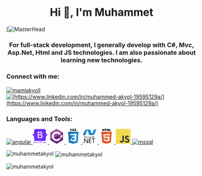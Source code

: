 
<h1 align="center">Hi 👋, I'm Muhammet</h1>

 [![MasterHead](https://dianapps.com/blog/wp-content/uploads/2023/05/Untitled-design-75.png)
 
<h3 align="center">For full-stack development, I generally develop with C#, Mvc, Asp.Net, Html and JS technologies.
I am also passionate about learning new technologies.

</h3>

<h3 align="left">Connect with me:</h3>
<p align="left">
<a href="https://instagram.com/mamiakyoll" target="blank"><img align="center" src="https://raw.githubusercontent.com/rahuldkjain/github-profile-readme-generator/master/src/images/icons/Social/instagram.svg" alt="mamiakyoll" height="30" width="40" /></a>
 <a href="https://linkedin.com/in/https://www.linkedin.com/in/muhammed-akyol-19595129a/" target="blank"><img align="center" src="https://raw.githubusercontent.com/rahuldkjain/github-profile-readme-generator/master/src/images/icons/Social/linked-in-alt.svg" alt="[https://www.linkedin.com/in/muhammed-akyol-19595129a/](https://www.linkedin.com/in/muhammed-akyol-19595129a/)" height="30" width="40" /></a>
</p>

<h3 align="left">Languages and Tools:</h3>
<p align="left"> <a href="https://angular.io" target="_blank" rel="noreferrer"> <img src="https://angular.io/assets/images/logos/angular/angular.svg" alt="angular" width="40" height="40"/> </a> <a href="https://getbootstrap.com" target="_blank" rel="noreferrer"> <img src="https://raw.githubusercontent.com/devicons/devicon/master/icons/bootstrap/bootstrap-plain-wordmark.svg" alt="bootstrap" width="40" height="40"/> </a> <a href="https://www.w3schools.com/cs/" target="_blank" rel="noreferrer"> <img src="https://raw.githubusercontent.com/devicons/devicon/master/icons/csharp/csharp-original.svg" alt="csharp" width="40" height="40"/> </a> <a href="https://www.w3schools.com/css/" target="_blank" rel="noreferrer"> <img src="https://raw.githubusercontent.com/devicons/devicon/master/icons/css3/css3-original-wordmark.svg" alt="css3" width="40" height="40"/> </a> <a href="https://dotnet.microsoft.com/" target="_blank" rel="noreferrer"> <img src="https://raw.githubusercontent.com/devicons/devicon/master/icons/dot-net/dot-net-original-wordmark.svg" alt="dotnet" width="40" height="40"/> </a> <a href="https://www.w3.org/html/" target="_blank" rel="noreferrer"> <img src="https://raw.githubusercontent.com/devicons/devicon/master/icons/html5/html5-original-wordmark.svg" alt="html5" width="40" height="40"/> </a> <a href="https://developer.mozilla.org/en-US/docs/Web/JavaScript" target="_blank" rel="noreferrer"> <img src="https://raw.githubusercontent.com/devicons/devicon/master/icons/javascript/javascript-original.svg" alt="javascript" width="40" height="40"/> </a> <a href="https://www.microsoft.com/en-us/sql-server" target="_blank" rel="noreferrer"> <img src="https://www.svgrepo.com/show/303229/microsoft-sql-server-logo.svg" alt="mssql" width="40" height="40"/> </a> <a </a> </p>

<p><img align="left" src="https://github-readme-stats.vercel.app/api/top-langs?username=muhammetakyol&show_icons=true&locale=en&layout=compact" alt="muhammetakyol" /></p>

<p>&nbsp;<img align="center" src="https://github-readme-stats.vercel.app/api?username=muhammetakyol&show_icons=true&locale=en" alt="muhammetakyol" /></p>

<p><img align="center" src="https://github-readme-streak-stats.herokuapp.com/?user=muhammetakyol&" alt="muhammetakyol" /></p>
